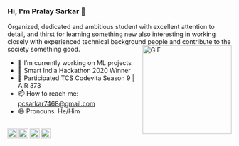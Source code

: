 ### Hi, I'm Pralay Sarkar 👋

Organized, dedicated and ambitious student with excellent attention to detail, and thirst for learning something new also interesting in working closely with experienced technical background people and contribute to the society something good.
<img align="right" alt="GIF" height="200px" src="https://media.giphy.com/media/du3J3cXyzhj75IOgvA/giphy.gif" />
- 🔭 I’m currently working on ML projects
- 🌱 Smart India Hackathon 2020 Winner 
- 🌱 Participated TCS Codevita Season 9 | AIR 373
- 📫 How to reach me: pcsarkar7468@gmail.com
- 😄 Pronouns: He/Him

<br>
<a href="https://api.whatsapp.com/send?phone=+919932725434&text=Hi%20There!%20This%20is%20My%20Whatsapp%20Number" target="_blank">
  <img align="left" alt="Pralay's Whatsapp" width="22px" src="https://cdn.jsdelivr.net/npm/simple-icons@3.9.0/icons/whatsapp.svg" />
</a>
<a href="https://www.facebook.com/io.pralaysarkar" target="_blank">
  <img align="left" alt="Pralay Sarkar | Facebook" width="22px" src="https://cdn.jsdelivr.net/npm/simple-icons@3.9.0/icons/facebook.svg" />
</a>
<a href="https://www.linkedin.com/in/pralaysarkar/" target="_blank">
  <img align="left" alt="Pralay's LinkdeIN" width="22px" src="https://cdn.jsdelivr.net/npm/simple-icons@v3/icons/linkedin.svg" />
</a>
<a href="https://www.hackerrank.com/PralaySarkar7468?hr_r=1" target="_blank">
  <img align="left" alt="Pralay's HackerRank" width="22px" src="https://cdn.jsdelivr.net/npm/simple-icons@3.9.0/icons/hackerrank.svg" />
</a>


